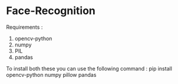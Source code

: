 # Face-Recognition

Requirements :

1) opencv-python
2) numpy
3) PIL
4) pandas

To install both these you can use the following command : pip install opencv-python numpy pillow pandas
